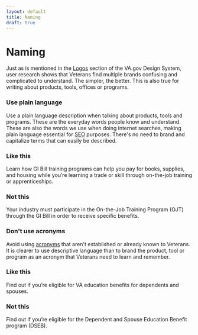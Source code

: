 ```yaml
---
layout: default
title: Naming
draft: true
---
```


# Naming

Just as is mentioned in the [Logos](https://design.va.gov/design/logos) section of the VA.gov Design System, user research shows that Veterans find multiple brands confusing and complicated to understand. The simpler, the better. This is also true for writing about products, tools, offices or programs. 

### Use plain language

Use a plain language description when talking about products, tools and programs. These are the everyday words people know and understand. These are also the words we use when doing internet searches, making plain language essential for [SEO](http://dev-design.va.gov.s3-website-us-gov-west-1.amazonaws.com/content-style-guide/seo) purposes. There's no need to brand and capitalize terms that can easily be described.

<div class="do-dont">
<div class="do-dont__do">
<h3 class="do-dont__heading">Like this</h3>
<div class="do-dont__content" markdown="1">

Learn how GI Bill training programs can help you pay for books, supplies, and housing while you’re learning a trade or skill through on-the-job training or apprenticeships. 

</div>
</div>

<div class="do-dont__dont">
<h3 class="do-dont__heading">Not this</h3>
<div class="do-dont__content" markdown="1">
 
Your industry must participate in the On-the-Job Training Program (OJT) through the GI Bill in order to receive specific benefits. 

</div>
</div>

</div>

### Don't use acronyms

Avoid using [acronyms](https://design.va.gov/content-style-guide/abbreviations-and-acronyms) that aren't established or already known to Veterans. It is clearer to use descriptive language than to brand the product, tool or program as an acronym that Veterans need to learn and remember.



<div class="do-dont">
<div class="do-dont__do">
<h3 class="do-dont__heading">Like this</h3>
<div class="do-dont__content" markdown="1">

Find out if you’re eligible for VA education benefits for dependents and spouses.

</div>
</div>

<div class="do-dont__dont">
<h3 class="do-dont__heading">Not this</h3>
<div class="do-dont__content" markdown="1">
 
Find out if you’re eligible for the Dependent and Spouse Education Benefit program (DSEB). 

</div>
</div>
</div>
















